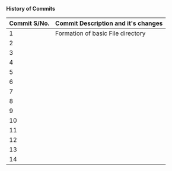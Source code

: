 **History of Commits**

| Commit S/No. 	| Commit Description and it's changes 	|
|--------------	|-------------------------------------	|
| 1            	| Formation of basic File directory     |
| 2            	|                                     	|
| 3            	|                                     	|
| 4            	|                                     	|
| 5            	|                                     	|
| 6            	|                                     	|
| 7            	|                                     	|
| 8            	|                                     	|
| 9            	|                                     	|
| 10           	|                                     	|
| 11           	|                                     	|
| 12           	|                                     	|
| 13           	|                                     	|
| 14           	|                                     	|